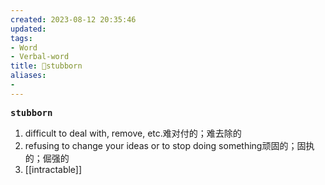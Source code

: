 ```yaml
---
created: 2023-08-12 20:35:46
updated: 
tags: 
- Word
- Verbal-word
title: 🚩stubborn
aliases:
- 
---
```


<pre><strong>stubborn</strong></pre>
1. difficult to deal with, remove, etc.难对付的；难去除的
2. refusing to change your ideas or to stop doing something顽固的；固执的；倔强的
3. [[intractable]]